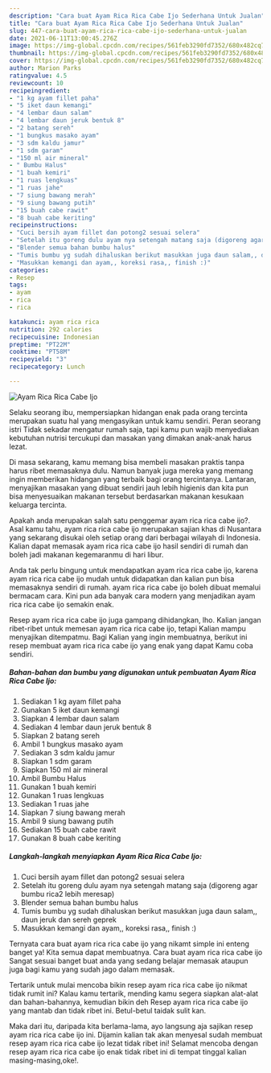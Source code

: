 ```yaml
---
description: "Cara buat Ayam Rica Rica Cabe Ijo Sederhana Untuk Jualan"
title: "Cara buat Ayam Rica Rica Cabe Ijo Sederhana Untuk Jualan"
slug: 447-cara-buat-ayam-rica-rica-cabe-ijo-sederhana-untuk-jualan
date: 2021-06-11T13:00:45.276Z
image: https://img-global.cpcdn.com/recipes/561feb3290fd7352/680x482cq70/ayam-rica-rica-cabe-ijo-foto-resep-utama.jpg
thumbnail: https://img-global.cpcdn.com/recipes/561feb3290fd7352/680x482cq70/ayam-rica-rica-cabe-ijo-foto-resep-utama.jpg
cover: https://img-global.cpcdn.com/recipes/561feb3290fd7352/680x482cq70/ayam-rica-rica-cabe-ijo-foto-resep-utama.jpg
author: Marion Parks
ratingvalue: 4.5
reviewcount: 10
recipeingredient:
- "1 kg ayam fillet paha"
- "5 iket daun kemangi"
- "4 lembar daun salam"
- "4 lembar daun jeruk bentuk 8"
- "2 batang sereh"
- "1 bungkus masako ayam"
- "3 sdm kaldu jamur"
- "1 sdm garam"
- "150 ml air mineral"
- " Bumbu Halus"
- "1 buah kemiri"
- "1 ruas lengkuas"
- "1 ruas jahe"
- "7 siung bawang merah"
- "9 siung bawang putih"
- "15 buah cabe rawit"
- "8 buah cabe keriting"
recipeinstructions:
- "Cuci bersih ayam fillet dan potong2 sesuai selera"
- "Setelah itu goreng dulu ayam nya setengah matang saja (digoreng agar bumbu rica2 lebih meresap)"
- "Blender semua bahan bumbu halus"
- "Tumis bumbu yg sudah dihaluskan berikut masukkan juga daun salam,, daun jeruk dan sereh geprek"
- "Masukkan kemangi dan ayam,, koreksi rasa,, finish :)"
categories:
- Resep
tags:
- ayam
- rica
- rica

katakunci: ayam rica rica 
nutrition: 292 calories
recipecuisine: Indonesian
preptime: "PT22M"
cooktime: "PT58M"
recipeyield: "3"
recipecategory: Lunch

---
```



![Ayam Rica Rica Cabe Ijo](https://img-global.cpcdn.com/recipes/561feb3290fd7352/680x482cq70/ayam-rica-rica-cabe-ijo-foto-resep-utama.jpg)

Selaku seorang ibu, mempersiapkan hidangan enak pada orang tercinta merupakan suatu hal yang mengasyikan untuk kamu sendiri. Peran seorang istri Tidak sekadar mengatur rumah saja, tapi kamu pun wajib menyediakan kebutuhan nutrisi tercukupi dan masakan yang dimakan anak-anak harus lezat.

Di masa  sekarang, kamu memang bisa membeli masakan praktis tanpa harus ribet memasaknya dulu. Namun banyak juga mereka yang memang ingin memberikan hidangan yang terbaik bagi orang tercintanya. Lantaran, menyajikan masakan yang dibuat sendiri jauh lebih higienis dan kita pun bisa menyesuaikan makanan tersebut berdasarkan makanan kesukaan keluarga tercinta. 



Apakah anda merupakan salah satu penggemar ayam rica rica cabe ijo?. Asal kamu tahu, ayam rica rica cabe ijo merupakan sajian khas di Nusantara yang sekarang disukai oleh setiap orang dari berbagai wilayah di Indonesia. Kalian dapat memasak ayam rica rica cabe ijo hasil sendiri di rumah dan boleh jadi makanan kegemaranmu di hari libur.

Anda tak perlu bingung untuk mendapatkan ayam rica rica cabe ijo, karena ayam rica rica cabe ijo mudah untuk didapatkan dan kalian pun bisa memasaknya sendiri di rumah. ayam rica rica cabe ijo boleh dibuat memalui bermacam cara. Kini pun ada banyak cara modern yang menjadikan ayam rica rica cabe ijo semakin enak.

Resep ayam rica rica cabe ijo juga gampang dihidangkan, lho. Kalian jangan ribet-ribet untuk memesan ayam rica rica cabe ijo, tetapi Kalian mampu menyajikan ditempatmu. Bagi Kalian yang ingin membuatnya, berikut ini resep membuat ayam rica rica cabe ijo yang enak yang dapat Kamu coba sendiri.

<!--inarticleads1-->

##### Bahan-bahan dan bumbu yang digunakan untuk pembuatan Ayam Rica Rica Cabe Ijo:

1. Sediakan 1 kg ayam fillet paha
1. Gunakan 5 iket daun kemangi
1. Siapkan 4 lembar daun salam
1. Sediakan 4 lembar daun jeruk bentuk 8
1. Siapkan 2 batang sereh
1. Ambil 1 bungkus masako ayam
1. Sediakan 3 sdm kaldu jamur
1. Siapkan 1 sdm garam
1. Siapkan 150 ml air mineral
1. Ambil  Bumbu Halus
1. Gunakan 1 buah kemiri
1. Gunakan 1 ruas lengkuas
1. Sediakan 1 ruas jahe
1. Siapkan 7 siung bawang merah
1. Ambil 9 siung bawang putih
1. Sediakan 15 buah cabe rawit
1. Gunakan 8 buah cabe keriting




<!--inarticleads2-->

##### Langkah-langkah menyiapkan Ayam Rica Rica Cabe Ijo:

1. Cuci bersih ayam fillet dan potong2 sesuai selera
1. Setelah itu goreng dulu ayam nya setengah matang saja (digoreng agar bumbu rica2 lebih meresap)
1. Blender semua bahan bumbu halus
1. Tumis bumbu yg sudah dihaluskan berikut masukkan juga daun salam,, daun jeruk dan sereh geprek
1. Masukkan kemangi dan ayam,, koreksi rasa,, finish :)




Ternyata cara buat ayam rica rica cabe ijo yang nikamt simple ini enteng banget ya! Kita semua dapat membuatnya. Cara buat ayam rica rica cabe ijo Sangat sesuai banget buat anda yang sedang belajar memasak ataupun juga bagi kamu yang sudah jago dalam memasak.

Tertarik untuk mulai mencoba bikin resep ayam rica rica cabe ijo nikmat tidak rumit ini? Kalau kamu tertarik, mending kamu segera siapkan alat-alat dan bahan-bahannya, kemudian bikin deh Resep ayam rica rica cabe ijo yang mantab dan tidak ribet ini. Betul-betul taidak sulit kan. 

Maka dari itu, daripada kita berlama-lama, ayo langsung aja sajikan resep ayam rica rica cabe ijo ini. Dijamin kalian tak akan menyesal sudah membuat resep ayam rica rica cabe ijo lezat tidak ribet ini! Selamat mencoba dengan resep ayam rica rica cabe ijo enak tidak ribet ini di tempat tinggal kalian masing-masing,oke!.

